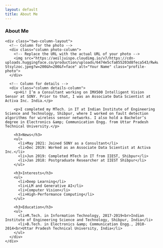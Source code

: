 ```yaml
---
layout: default
title: About Me
---
```


<div class="post">
  <div class="content">
    <h3 class="pageTitle">About Me</h3>

    <div class="two-column-layout">
      <!-- Column for the photo -->
      <div class="column photo-column">
        <!-- Replace the URL with the actual URL of your photo -->
        <img src="https://aeiljuispo.cloudimg.io/v7/https://cdn-uploads.huggingface.co/production/uploads/6474e5cfa855203d8feca543/RwkwQJyZABdl-Stsylzoc.jpeg?w=200&h=200&f=face" alt="Your Name" class="profile-photo">
      </div>

      <!-- Column for details -->
      <div class="column details-column">
        <p>Hi! I’m a Consultant working on IMX500 Intelligent Vision Sensor at SONY. Prior to that, I was an Associate Data Scientist at Activa Inc. India.</p>
        
        <p>I completed my MTech. in IT at Indian Institute of Engineering Science and Technology, Shibpur, where I worked on fault detection algorithms for wireless sensor networks. I also hold a Bachelor’s degree in Electronics &amp; Communication Engg. from Uttar Pradesh Technical University.</p>

        <h3>News</h3>
        <ul>
          <li>May 2021: Joined SONY as a Consultant</li>
          <li>Dec 2019: Worked as an Associate Data Scientist at Activa Inc.</li>
          <li>Jun 2019: Completed MTech in IT from IIEST, Shibpur</li>
          <li>Jan 2018: Postgraduate Researcher at IIEST Shibpur</li>
        </ul>

        <h3>Interests</h3>
        <ul>
          <li>Deep Learning</li>
          <li>LLM and Generative AI</li>
          <li>Computer Vision</li>
          <li>High-Performance Computing</li>
        </ul>

        <h3>Education</h3>
        <ul>
          <li>M.Tech. in Information Technology, 2017-2019<br>Indian Institute of Engineering Science and Technology, Shibpur, India</li>
          <li>B.Tech. in Electronics &amp; Communication Engg., 2010-2014<br>Uttar Pradesh Technical University, India</li>
        </ul>
      </div>
    </div>
  </div>
</div>
